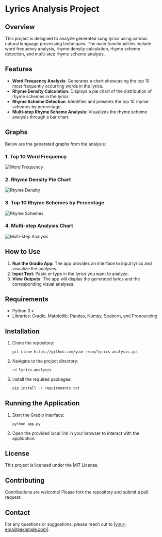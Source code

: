 
# Lyrics Analysis Project

## Overview

This project is designed to analyze generated song lyrics using various natural language processing techniques. The main functionalities include word frequency analysis, rhyme density calculation, rhyme scheme detection, and multi-step rhyme scheme analysis.

## Features

- **Word Frequency Analysis**: Generates a chart showcasing the top 10 most frequently occurring words in the lyrics.
- **Rhyme Density Calculation**: Displays a pie chart of the distribution of rhyme schemes in the lyrics.
- **Rhyme Scheme Detection**: Identifies and presents the top 10 rhyme schemes by percentage.
- **Multi-step Rhyme Scheme Analysis**: Visualizes the rhyme scheme analysis through a bar chart.

## Graphs

Below are the generated graphs from the analysis:

### 1. Top 10 Word Frequency
![Word Frequency](Graphs/word_frequency.png)

### 2. Rhyme Density Pie Chart
![Rhyme Density](Graphs/rhyme_density_pie_chart.png)

### 3. Top 10 Rhyme Schemes by Percentage
![Rhyme Schemes](Graphs/top_rhyme_schemes.png)

### 4. Multi-step Analysis Chart
![Multi-step Analysis](Graphs/multi_step_analysis.png)

## How to Use

1. **Run the Gradio App**: The app provides an interface to input lyrics and visualize the analyses.
2. **Input Text**: Paste or type in the lyrics you want to analyze.
3. **View Outputs**: The app will display the generated lyrics and the corresponding visual analyses.

## Requirements

- Python 3.x
- Libraries: Gradio, Matplotlib, Pandas, Numpy, Seaborn, and Pronouncing

## Installation

1. Clone the repository:
    ```bash
    git clone https://github.com/your-repo/lyrics-analysis.git
    ```
2. Navigate to the project directory:
    ```bash
    cd lyrics-analysis
    ```
3. Install the required packages:
    ```bash
    pip install -r requirements.txt
    ```

## Running the Application

1. Start the Gradio interface:
    ```bash
    python app.py
    ```
2. Open the provided local link in your browser to interact with the application.

## License

This project is licensed under the MIT License.

## Contributing

Contributions are welcome! Please fork the repository and submit a pull request.

## Contact

For any questions or suggestions, please reach out to [your-email@example.com].
